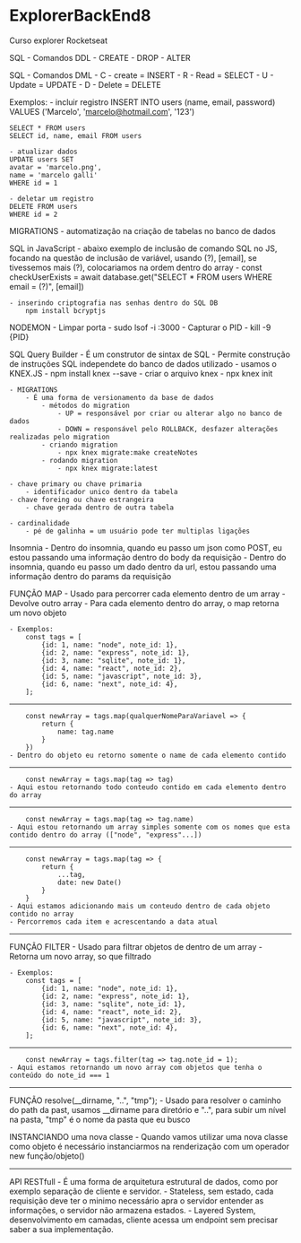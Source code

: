 # ExplorerBackEnd8
 Curso explorer Rocketseat

SQL - Comandos DDL
    - CREATE
    - DROP
    - ALTER

SQL - Comandos DML
    - C - create = INSERT
    - R - Read = SELECT
    - U - Update = UPDATE
    - D - Delete = DELETE

Exemplos:
    - incluir registro
    INSERT INTO users
    (name, email, password)
    VALUES
    ('Marcelo', 'marcelo@hotmail.com', '123')

    SELECT * FROM users
    SELECT id, name, email FROM users

    - atualizar dados
    UPDATE users SET
    avatar = 'marcelo.png',
    name = 'marcelo galli'
    WHERE id = 1

    - deletar um registro
    DELETE FROM users
    WHERE id = 2    

MIGRATIONS
    - automatização na criação de tabelas no banco de dados

SQL in JavaScript
    - abaixo exemplo de inclusão de comando SQL no JS, focando na questão de inclusão de variável, usando (?), [email], se tivessemos mais (?), colocariamos na ordem dentro do array
    - const checkUserExists = await database.get("SELECT * FROM users WHERE email = (?)", [email])

    - inserindo criptografia nas senhas dentro do SQL DB
        npm install bcryptjs

NODEMON
    - Limpar porta
        - sudo lsof -i :3000
        - Capturar o PID
        - kill -9 {PID}

SQL Query Builder
    - É um construtor de sintax de SQL
    - Permite construção de instruções SQL independete do banco de dados utilizado
    - usamos o KNEX.JS
        - npm install knex --save
        - criar o arquivo knex
            - npx knex init
    
    - MIGRATIONS
        - É uma forma de versionamento da base de dados
            - métodos do migration
                - UP = responsável por criar ou alterar algo no banco de dados
                - DOWN = responsável pelo ROLLBACK, desfazer alterações realizadas pelo migration
            - criando migration
                - npx knex migrate:make createNotes
            - rodando migration
                - npx knex migrate:latest

    - chave primary ou chave primaria
        - identificador unico dentro da tabela
    - chave foreing ou chave estrangeira 
        - chave gerada dentro de outra tabela
    
    - cardinalidade
        - pé de galinha = um usuário pode ter multiplas ligações


Insomnia
    - Dentro do insomnia, quando eu passo um json como POST, eu estou passando uma informação dentro do body da requisição
    - Dentro do insomnia, quando eu passo um dado dentro da url, estou passando uma informação dentro do params da requisição

FUNÇÃO MAP
    - Usado para percorrer cada elemento dentro de um array
    - Devolve outro array
    - Para cada elemento dentro do array, o map retorna um novo objeto
     
    - Exemplos:
        const tags = [
            {id: 1, name: "node", note_id: 1},
            {id: 2, name: "express", note_id: 1},
            {id: 3, name: "sqlite", note_id: 1},
            {id: 4, name: "react", note_id: 2},
            {id: 5, name: "javascript", note_id: 3},
            {id: 6, name: "next", note_id: 4},
        ];
----------------------------------------------------------------
        const newArray = tags.map(qualquerNomeParaVariavel => {
            return {
                name: tag.name
            }
        })
    - Dentro do objeto eu retorno somente o name de cada elemento contido
----------------------------------------------------------------
        const newArray = tags.map(tag => tag)
    - Aqui estou retornando todo conteudo contido em cada elemento dentro do array
----------------------------------------------------------------
        const newArray = tags.map(tag => tag.name)
    - Aqui estou retornando um array simples somente com os nomes que esta contido dentro do array (["node", "express"...])
----------------------------------------------------------------
        const newArray = tags.map(tag => {
            return {
                ...tag,
                date: new Date()
            }
        }
    - Aqui estamos adicionando mais um conteudo dentro de cada objeto contido no array
    - Percorremos cada item e acrescentando a data atual
----------------------------------------------------------------

FUNÇÃO FILTER
    - Usado para filtrar objetos de dentro de um array
    - Retorna um novo array, so que filtrado

    - Exemplos:
        const tags = [
            {id: 1, name: "node", note_id: 1},
            {id: 2, name: "express", note_id: 1},
            {id: 3, name: "sqlite", note_id: 1},
            {id: 4, name: "react", note_id: 2},
            {id: 5, name: "javascript", note_id: 3},
            {id: 6, name: "next", note_id: 4},
        ];
----------------------------------------------------------------
        const newArray = tags.filter(tag => tag.note_id = 1);
    - Aqui estamos retornando um novo array com objetos que tenha o conteúdo do note_id === 1

----------------------------------------------------------------
FUNÇÃO resolve(__dirname, "..", "tmp");
    - Usado para resolver o caminho do path da past, usamos __dirname para diretório e "..", para subir um nível na pasta, "tmp" é o nome da pasta que eu busco

INSTANCIANDO uma nova classe
    - Quando vamos utilizar uma nova classe como objeto é necessário instanciarmos na renderização com um operador new função/objeto()

----------------------------------------------------------------
API RESTfull
    - É uma forma de arquitetura estrutural de dados, como por exemplo separação de cliente e servidor.
    - Stateless, sem estado, cada requisição deve ter o minimo necessário apra o servidor entender as informações, o servidor não armazena estados.
    - Layered System, desenvolvimento em camadas, cliente acessa um endpoint sem precisar saber a sua implementação.